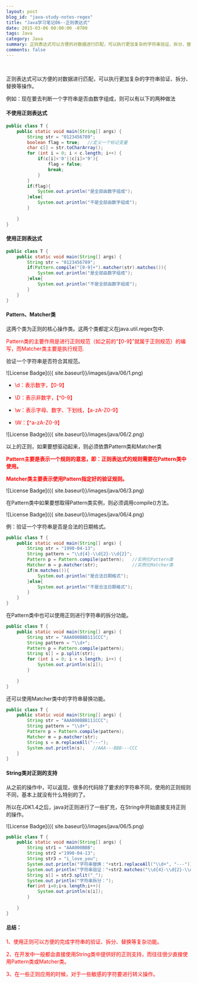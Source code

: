 ```yaml
---
layout: post
blog_id: "java-study-notes-regex"
title: "Java学习笔记06--正则表达式"
date: 2015-03-06 00:00:00 -0700
tags: Java
category: Java
summary: 正则表达式可以方便的对数据进行匹配，可以执行更加复杂的字符串验证、拆分、替换等操作。
comments: false
---
```

<br>

正则表达式可以方便的对数据进行匹配，可以执行更加复杂的字符串验证、拆分、替换等操作。

例如：现在要去判断一个字符串是否由数字组成，则可以有以下的两种做法

#### 不使用正则表达式

```java
public class T {  
    public static void main(String[] args) {  
        String str = "0123456789";  
        boolean flag = true;   //定义一个标记变量  
        char c[] = str.toCharArray();  
        for (int i = 0; i < c.length; i++) {  
            if(c[i]<'0'||c[i]>'9'){  
                flag = false;  
                break;  
            }  
        }  
        if(flag){  
            System.out.println("是全部由数字组成");  
        }else{  
            System.out.println("不是全部由数字组成");  
        }  
          
    }  
}
```

#### 使用正则表达式

```java
public class T {  
    public static void main(String[] args) {  
        String str = "0123456789";  
        if(Pattern.compile("[0-9]+").matcher(str).matches()){  
            System.out.println("是全部由数字组成");  
        }else{  
            System.out.println("不是全部由数字组成");  
        }  
    }  
}
```

#### Pattern、Matcher类

这两个类为正则的核心操作类。这两个类都定义在java.util.regex包中.

<span style="color:red">Pattern类的主要作用是进行正则规范（如之前的“【0-9】”就属于正则规范）的编写，而Matcher类主要是执行规范.</span>

验证一个字符串是否符合其规范。

![License Badge]({{ site.baseurl}}/images/java/06/1.png)

+ <span style="color:red">\d：表示数字，【0-9】</span>

+ <span style="color:red">\D：表示非数字，【^0-9】</span>

+ <span style="color:red">\w：表示字母、数字、下划线，【a-zA-Z0-9】</span>

+ <span style="color:red">\W：【^a-zA-Z0-9】</span>

![License Badge]({{ site.baseurl}}/images/java/06/2.png)

以上的正则，如果要想驱动起来，则必须依靠Pattern类和Matcher类

<span style="color:red">**Pattern主要是表示一个规则的意思，即：正则表达式的规则需要在Pattern类中使用。**</span>

<span style="color:red">**Matcher类主要表示使用Pattern指定好的验证规则。**</span>

![License Badge]({{ site.baseurl}}/images/java/06/3.png)

在Pattern类中如果要想取得Pattern类实例，则必须调用compile()方法。

![License Badge]({{ site.baseurl}}/images/java/06/4.png)

例：验证一个字符串是否是合法的日期格式。

```java
public class T {  
    public static void main(String[] args) {  
        String str = "1990-04-13";  
        String pattern = "\\d{4}-\\d{2}-\\d{2}";  
        Pattern p = Pattern.compile(pattern);   //实例化Pattern类  
        Matcher m = p.matcher(str);             //实例化Matcher类  
        if(m.matches()){  
            System.out.println("是合法日期格式");  
        }else{  
            System.out.println("不是合法日期格式");  
        }  
    }  
}
```

在Pattern类中也可以使用正则进行字符串的拆分功能。

```java
public class T {  
    public static void main(String[] args) {  
        String str = "AAA000BBB111CCC";  
        String pattern = "\\d+";  
        Pattern p = Pattern.compile(pattern);  
        String s[] = p.split(str);  
        for (int i = 0; i < s.length; i++) {  
            System.out.println(s[i]);  
        }  
          
    }  
}
```

还可以使用Matcher类中的字符串替换功能。

```java
public class T {  
    public static void main(String[] args) {  
        String str = "AAA000BBB111CCC";  
        String pattern = "\\d+";  
        Pattern p = Pattern.compile(pattern);  
        Matcher m = p.matcher(str);  
        String s = m.replaceAll("---");  
        System.out.println(s);   //AAA---BBB---CCC  
    }  
}
```

#### String类对正则的支持

从之前的操作中，可以返现，很多的代码除了要求的字符串不同，使用的正则规则不同，基本上就没有什么特别的了。

所以在JDK1.4之后，java对正则进行了一些扩充，在String中开始直接支持正则的操作。

![License Badge]({{ site.baseurl}}/images/java/06/5.png)

```java
public class T {  
    public static void main(String[] args) {  
        String str1 = "AAA000BBB";  
        String str2 ="1990-04-13";  
        String str3 = "i_love_you";  
        System.out.println("字符串替换："+str1.replaceAll("\\d+", "---"));  
        System.out.println("字符串验证："+str2.matches("\\d{4}-\\d{2}-\\d{2}"));  
        String s[] = str3.split("_");  
        System.out.println("字符串拆分：");  
        for(int i=0;i<s.length;i++){  
            System.out.println(s[i]);  
        }  
          
    }  
}
```

#### 总结：

<span style="color:red">1、使用正则可以方便的完成字符串的验证、拆分、替换等复杂功能。</span>

<span style="color:red">2、在开发中一般都会直接使用String类中提供好的正则支持，而往往很少直接使用Pattern类或Matcher类。</span>

<span style="color:red">3、在一些正则应用的时候，对于一些敏感的字符要进行转义操作。</span>

<br>